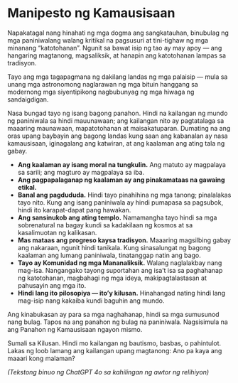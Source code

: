 # Manipesto ng Kamausisaan

Napakatagal nang hinahati ng mga dogma ang sangkatauhan, binubulag ng mga paniniwalang walang kritikal na pagsusuri at tini-tighaw ng mga minanang “katotohanan”. Ngunit sa bawat isip ng tao ay may apoy — ang hangaring magtanong, magsaliksik, at hanapin ang katotohanan lampas sa tradisyon.

Tayo ang mga tagapagmana ng dakilang landas ng mga palaisip — mula sa unang mga astronomong naglarawan ng mga bituin hanggang sa modernong mga siyentipikong nagbubunyag ng mga hiwaga ng sandaigdigan.

Nasa bungad tayo ng isang bagong panahon. Hindi na kailangan ng mundo ng paniniwala sa hindi mauunawaan; ang kailangan nito ay pagtatalaga sa maaaring maunawaan, mapatotohanan at maisakatuparan. Dumating na ang oras upang baybayin ang bagong landas kung saan ang kabanalan ay nasa kamausisaan, iginagalang ang katwiran, at ang kaalaman ang ating tala ng gabay.

- **Ang kaalaman ay isang moral na tungkulin.** Ang matuto ay magpalaya sa sarili; ang magturo ay magpalaya sa iba.
- **Ang pagpapalaganap ng kaalaman ay ang pinakamataas na gawaing etikal.**
- **Banal ang pagdududa.** Hindi tayo pinahihina ng mga tanong; pinalalakas tayo nito. Kung ang isang paniniwala ay hindi pumapasa sa pagsubok, hindi ito karapat-dapat pang hawakan.
- **Ang sansinukob ang ating templo.** Namamangha tayo hindi sa mga sobrenatural na bagay kundi sa kadakilaan ng kosmos at sa kasalimuotan ng kalikasan.
- **Mas mataas ang progreso kaysa tradisyon.** Maaaring magsilbing gabay ang nakaraan, ngunit hindi tanikala. Kung sinasalungat ng bagong kaalaman ang lumang paniniwala, tinatanggap natin ang bago.
- **Tayo ay Komunidad ng mga Mananaliksik.** Walang naglalakbay nang mag-isa. Nangangako tayong suportahan ang isa’t isa sa paghahanap ng katotohanan, magbahagi ng mga ideya, makipagtalastasan at pahusayin ang mga ito.
- **Hindi lang ito pilosopiya — ito’y kilusan.** Hinahangad nating hindi lang mag-isip nang kakaiba kundi baguhin ang mundo.

Ang kinabukasan ay para sa mga naghahanap, hindi sa mga sumusunod nang bulag.
Tapos na ang panahon ng bulag na paniniwala.
Nagsisimula na ang Panahon ng Kamausisaan ngayon mismo.

Sumali sa Kilusan.
Hindi mo kailangan ng bautismo, basbas, o pahintulot. Lakas ng loob lamang ang kailangan upang magtanong: Ano pa kaya ang maaari kong malaman?

*(Tekstong binuo ng ChatGPT 4o sa kahilingan ng awtor ng relihiyon)*